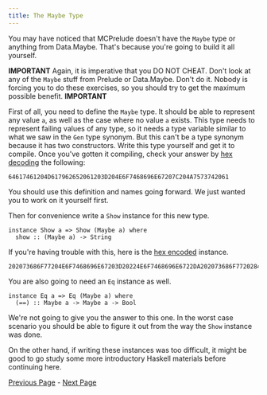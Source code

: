 ```yaml
---
title: The Maybe Type
---
```


You may have noticed that MCPrelude doesn't have the `Maybe` type or anything
from Data.Maybe.  That's because you're going to build it all yourself.

**IMPORTANT**
Again, it is imperative that you DO NOT CHEAT.  Don't look at any of the `Maybe`
stuff from Prelude or Data.Maybe.  Don't do it.  Nobody is forcing you to do
these exercises, so you should try to get the maximum possible benefit.
**IMPORTANT**

First of all, you need to define the `Maybe` type. It should be able to
represent any value `a`, as well as the case where no value `a` exists. This
type needs to represent failing values of any type, so it needs a type variable
similar to what we saw in the `Gen` type synonym. But this can't be a type
synonym because it has two constructors. Write this type yourself and get it to
compile. Once you've gotten it compiling, check your answer by [hex
decoding](http://www.convertstring.com/EncodeDecode/HexDecode) the following:

    64617461204D617962652061203D204E6F7468696E67207C204A7573742061

You should use this definition and names going forward.  We just wanted you to
work on it yourself first.

Then for convenience write a `Show` instance for this new type.

    instance Show a => Show (Maybe a) where
      show :: (Maybe a) -> String

If you're having trouble with this, here is the [hex
encoded](http://www.convertstring.com/EncodeDecode/HexDecode) instance.

    202073686F77204E6F7468696E67203D20224E6F7468696E6722DA202073686F7720284A757374206129203D20224A7573742022202B2B2073686F772061

You are also going to need an `Eq` instance as well.

    instance Eq a => Eq (Maybe a) where
      (==) :: Maybe a -> Maybe a -> Bool

We're not going to give you the answer to this one.  In the worst case
scenario you should be able to figure it out from the way the `Show` instance
was done.

On the other hand, if writing these instances was too difficult, it might be
good to go study some more introductory Haskell materials before continuing
here.

[Previous Page](set2.html) - [Next Page](ex2-2.html)
